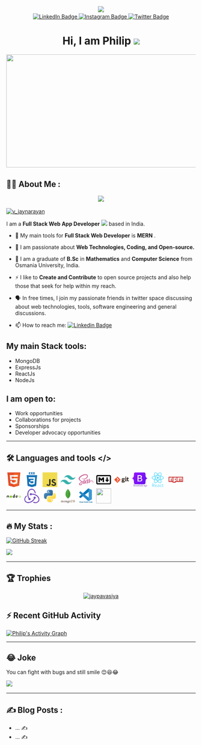 <div id="header" align="center">
  <img src="https://media.giphy.com/media/M9gbBd9nbDrOTu1Mqx/giphy.gif" width="100"/>
</div>

<div id="badges" align="center">
  <a href="https://www.linkedin.com/in/orji-philip-a3579b128/">
    <img src="https://img.shields.io/badge/LinkedIn-blue?style=for-the-badge&logo=linkedin&logoColor=white" alt="LinkedIn Badge"/>
  </a>
  <a href="https://www.instagram.com/tech_phills/">
    <img src="https://img.shields.io/badge/InstaGram-coral?style=for-the-badge&logo=instagram&logoColor=white" alt="Instagram Badge"/>
  </a>
  <a href="https://twitter.com/kellsonphilips">
    <img src="https://img.shields.io/badge/Twitter-blue?style=for-the-badge&logo=twitter&logoColor=white" alt="Twitter Badge"/>
  </a>
</div>

<h1 align="center">
  Hi, I am Philip 
  <img src="https://media.giphy.com/media/hvRJCLFzcasrR4ia7z/giphy.gif" width="90"/>
</h1>


<div align="center">
  <img src="https://media.giphy.com/media/dWesBcTLavkZuG35MI/giphy.gif" width="600" height="300"/>
</div>


## :man_technologist: About Me :

<p align="center">
  <a href="https://github.com/jaypavasiya"><img src="https://readme-typing-svg.herokuapp.com?duration=3000&lines=This+is+Philip+Orji%20|+You're+right!;Full%20Stack+Developer;MongoDB|+ExpressJs|+ReacJs|+NodeJs;Always+Ready+to+learn!;Tech+Enthusiast|+Funtionality+Inquisitive;Content%20Creator%20|+Blogging+in%20progress;Developers+Startup+Advocate&center=true&width=500&height=50"></a>
</p>

<p align="left"> <a href="https://twitter.com/intent/follow?screen_name=kellsonphilips" target="blank"><img src="https://img.shields.io/twitter/follow/kellsonphilips?logo=twitter&style=for-the-badge" alt="v_jaynarayan" /></a> </p>


I am a **Full Stack Web App Developer** <img src="https://media.giphy.com/media/WUlplcMpOCEmTGBtBW/giphy.gif" width="30"> based in India.

  - :telescope: My main tools for **Full Stack Web Developer** is **MERN** .
  
  - :seedling: I am passionate about **Web Technologies, Coding, and Open-source.** 
  
  - :school: I am a graduate of **B.Sc** in **Mathematics** and **Computer Science** from Osmania University, India. 
  
  - :zap: I like to **Create and Contribute** to open source projects and also help those that seek for help within my reach. 
  
  - :speaking_head: In free times, I join my passionate friends in twitter space discussing about web technologies, tools, software engineering and general discussions.
  
  - :mailbox: How to reach me: [![Linkedin Badge](https://img.shields.io/badge/-Philip.O-blue?style=flat&logo=Linkedin&logoColor=white)](https://www.linkedin.com/in/orji-philip-a3579b128/)


## My main Stack tools: 

  
  - MongoDB
  - ExpressJs
  - ReactJs
  - NodeJs



## I am open to:

  - Work opportunities
  - Collaborations for projects
  - Sponsorships
  - Developer advocacy opportunities

---



## :hammer_and_wrench: Languages and tools </>

<div> 
  <img src="https://github.com/devicons/devicon/blob/master/icons/html5/html5-original.svg" title="HTML5" alt="HTML5" height="40" width="40" />&nbsp;
  <img src="https://github.com/devicons/devicon/blob/master/icons/css3/css3-plain-wordmark.svg" title="CSS" alt="CSS" height="40" width="40" />&nbsp;
  <img src="https://github.com/devicons/devicon/blob/master/icons/javascript/javascript-original.svg" title="JavaScript" alt="JavaScript" height="40" width="40" />&nbsp;
  <img src="https://github.com/devicons/devicon/blob/master/icons/tailwindcss/tailwindcss-plain.svg" title="tailwind" alt="tailwind" height="40" width="40" />&nbsp;
  <img src="https://github.com/devicons/devicon/blob/master/icons/sass/sass-original.svg" title="sass" alt="sass" height="40" width="40" />&nbsp;
  <img src="https://github.com/devicons/devicon/blob/master/icons/markdown/markdown-original.svg" title="MarkDown" alt="MarkDown" height="40" width="40" />&nbsp;
  <img src="https://github.com/devicons/devicon/blob/master/icons/git/git-original-wordmark.svg" title="git" alt="git" height="40" width="40" />&nbsp;
  <img src="https://github.com/devicons/devicon/blob/master/icons/bootstrap/bootstrap-original-wordmark.svg" title="BoostStrap" alt="BoostStrap" height="40" width="40" />&nbsp;
  <img src="https://github.com/devicons/devicon/blob/master/icons/react/react-original-wordmark.svg" title="react" alt="react" height="40" width="40" />&nbsp;
  <img src="https://github.com/devicons/devicon/blob/master/icons/npm/npm-original-wordmark.svg" title="npm" alt="npm" height="40" width="40" />&nbsp;
  <img src="https://github.com/devicons/devicon/blob/master/icons/nodejs/nodejs-original-wordmark.svg" title="NodeJs" alt="NodeJs" height="40" width="40" />&nbsp;
   <img src="https://github.com/devicons/devicon/blob/master/icons/redux/redux-original.svg" title="Redux" alt="redux" height="40" width="40" />&nbsp;
  <img src="https://github.com/devicons/devicon/blob/master/icons/python/python-original.svg" title="python" alt="Python" height="40" width="40" />&nbsp;
  <img src="https://github.com/devicons/devicon/blob/master/icons/mongodb/mongodb-original-wordmark.svg" title="mongoDB" alt="mongoDB" height="40" width="40" />&nbsp;
  <img src="https://github.com/devicons/devicon/blob/master/icons/vscode/vscode-original-wordmark.svg" title="vscode" alt="vscode" height="40" width="40" />&nbsp;
   <img src="" title="" alt="" height="40" width="40" />&nbsp;
</div>

---

## :fire: My Stats :


[![GitHub Streak](http://github-readme-streak-stats.herokuapp.com?user=kellsonphilips&theme=bear&background=000000)](https://git.io/streak-stats)

<!---<p><img src="https://github-readme-stats.vercel.app/api/top-langs/?username=kellsonphilips&theme=algolia&layout=compact" alt="kellsonphilips" /></p>-->

<p>
  <a href="#"><img src="https://github-readme-stats.vercel.app/api?username=kellsonphilips&show_icons=true&count_private=true&theme=dark" width="350"></a>
</p>

---

## 🏆 Trophies
<p align="center"> <a href="https://github.com/kellsonphilips"><img
      src="https://github-profile-trophy.vercel.app/?username=kellsonphilips&row=1&column=6&theme=algolia" alt="jaypavasiya" /></a>  </p>



## ⚡ Recent GitHub Activity
<a href="https://github.com/kellsonphilips"><img alt="Philip's Activity Graph" src="https://activity-graph.herokuapp.com/graph?username=kellsonphilips&custom_title=Philip's%20Contribution%20Graph&theme=react-dark" /></a>

  <!---![Profile View Counter](https://komarev.com/ghpvc/?username=kellsonphilips)-->

<hr/>

## 😂 Joke
<p> You can fight with bugs and still smile 😊😆😂 </p>
<div>
<img src='https://readme-jokes.vercel.app/api?hideBorder&theme=tokyonight' />
</div>

<hr/>


## :writing_hand: Blog Posts :

  - ... :writing_hand:
  - ... :writing_hand:
